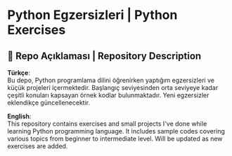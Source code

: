 # Python Egzersizleri | Python Exercises

## 📌 Repo Açıklaması | Repository Description
**Türkçe**:  
Bu depo, Python programlama dilini öğrenirken yaptığım egzersizleri ve küçük projeleri içermektedir. Başlangıç seviyesinden orta seviyeye kadar çeşitli konuları kapsayan örnek kodlar bulunmaktadır. Yeni egzersizler eklendikçe güncellenecektir.

**English**:  
This repository contains exercises and small projects I've done while learning Python programming language. It includes sample codes covering various topics from beginner to intermediate level. Will be updated as new exercises are added.

